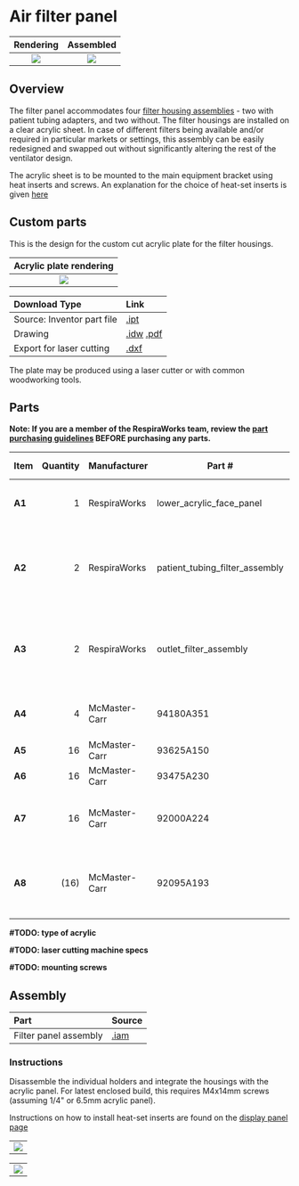 # Air filter panel

| Rendering | Assembled |
:------------------:|:-----------------:|
| ![](images/rendering.jpg)  | ![](images/panel2.jpg)  |

## Overview

The filter panel accommodates four [filter housing assemblies](filter_holder) - two with patient tubing adapters,
and two without. The filter housings are installed on a clear acrylic sheet. In case of different filters being
available and/or required in particular markets or settings, this assembly can be easily redesigned and
swapped out without significantly altering the rest of the ventilator design.

The acrylic sheet is to be mounted to the main equipment bracket using heat inserts and screws.
An explanation for the choice of heat-set inserts is given
[here](../display_panel/README.md#heat-set-insert-installation)

## Custom parts

This is the design for the custom cut acrylic plate for the filter housings.

| Acrylic plate rendering |
:------------------:|
| ![](images/filter_panel_acrylic_plate_rendering.jpg)  |

| Download Type | Link   |
|:--------------|:-------|
| Source: Inventor part file | [.ipt](filter_panel_acrylic_plate.ipt) |
| Drawing                    | [.idw](filter_panel_acrylic_plate.idw) [.pdf](filter_panel_acrylic_plate.pdf)|
| Export for laser cutting   | [.dxf](filter_panel_acrylic_plate.dxf) |

The plate may be produced using a laser cutter or with common woodworking tools.

## Parts

**Note: If you are a member of the RespiraWorks team, review the [part purchasing guidelines][ppg]
BEFORE purchasing any parts.**

[ppg]: ../purchasing_guidelines.md

| Item | Quantity | Manufacturer  | Part #                         | Price (USD) | Sources[*][ppg]| Notes |
| ---- |---------:| ------------- | ------------------------------ | -----------:|:--------------:|:------|
|**A1**| 1        | RespiraWorks  | lower_acrylic_face_panel       |             | [Rw][a1rw]     | Lower acrylic face panel |
|**A2**| 2        | RespiraWorks  | patient_tubing_filter_assembly |             | [Rw][a2rw]     | Filter housing assembly, variant with patient tubing |
|**A3**| 2        | RespiraWorks  | outlet_filter_assembly         |             | [Rw][a3rw]     | Filter housing assembly, variant with outlet vent |
|**A4**| 4        | McMaster-Carr | 94180A351                      | 15.47 / 100 | [C][a4mcmc]    | Heat-set inserts for m4 screws |
|**A5**| 16       | McMaster-Carr | 93625A150                      | 6.04 / 100  | [C][a5mcmc]    | M4 lock nut |
|**A6**| 16       | McMaster-Carr | 93475A230                      | 1.86 / 100  | [C][a6mcmc]    | M4 washer |
|**A7**| 16       | McMaster-Carr | 92000A224                      | 9.60 / 100  | [C][a7mcmc]    | M4 14mm screw, phillips drive |
|**A8**| (16)     | McMaster-Carr | 92095A193                      | 8.95 / 100  | [C][a8mcmc]    | M4 14mm screw, hex drive, **alternate to A7** |

**#TODO: type of acrylic**

**#TODO: laser cutting machine specs**

**#TODO: mounting screws**

[a1rw]: #custom-parts
[a2rw]: filter_holder
[a3rw]: filter_holder
[a4mcmc]: https://www.mcmaster.com/94180A351/
[a5mcmc]: https://www.mcmaster.com/93625A150/
[a6mcmc]: https://www.mcmaster.com/93475A230/
[a7mcmc]: https://www.mcmaster.com/92000A224/
[a8mcmc]: https://www.mcmaster.com/92095A193/

## Assembly

| Part  | Source |
|:------|:-------|
| Filter panel assembly | [.iam](filter_panel_assembly.iam) |

### Instructions

Disassemble the individual holders and integrate the housings with the acrylic panel.
For latest enclosed build, this requires M4x14mm screws (assuming 1/4" or 6.5mm acrylic panel).

Instructions on how to install heat-set inserts are found on the
[display panel page](../display_panel/README.md#heat-set-insert-installation)

|                            |
|:--------------------------:|
|![](images/panel1.jpg) |

|                            |
|:--------------------------:|
|![](images/panel2.jpg) |
